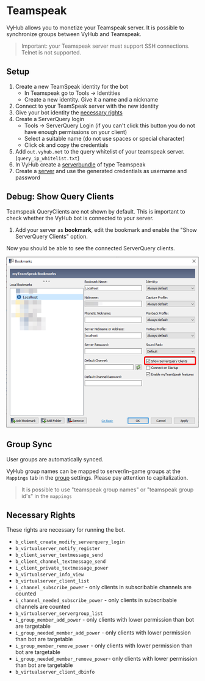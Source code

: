 # Teamspeak

VyHub allows you to monetize your Teamspeak server. It is possible to synchronize groups between VyHub and Teamspeak. 

>Important: your Teamspeak server must support SSH connections. Telnet is not supported.

## Setup

1. Create a new TeamSpeak identity for the bot
   - In Teamspeak go to Tools -> Identities
   - Create a new identity. Give it a name and a nickname
2. Connect to your TeamSpeak server with the new identity
3. Give your bot identity the [necessary rights](#necessary-rights)
4. Create a ServerQuery login
   - Tools -> ServerQuery Login (if you can't click this button you do not have enough permissions on your client)
   - Select a suitable name (do not use spaces or special character)
   - Click ok and copy the credentials
5. Add `out.vyhub.net` to the query whitelist of your teamspeak server. (`query_ip_whitelist.txt`)
6. In VyHub create a [serverbundle](../guide/server.md) of type Teamspeak
7. Create a [server](../guide/server.md) and use the generated credentials as username and password

## Debug: Show Query Clients

Teamspeak QueryClients are not shown by default. This is important to check whether the VyHub bot is connected to your server.

1. Add your server as **bookmark**, edit the bookmark and enable the "Show ServerQuery Clients" option.

Now you should be able to see the connected ServerQuery clients.

![Discord Role Permissions](../assets/game_integration_guide/teamspeak_edit_bookmark.png)



## Group Sync
User groups are automatically synced.

VyHub group names can be mapped to server/in-game groups at the `Mappings` tab in the [group](../guide/group.md) settings. Please pay attention to capitalization.  

> It is possible to use "teamspeak group names" or "teamspeak group id's" in the `mappings` 


## Necessary Rights
These rights are necessary for running the bot.

- `b_client_create_modify_serverquery_login`
- `b_virtualserver_notify_register`
- `b_client_server_textmessage_send`
- `b_client_channel_textmessage_send`
- `i_client_private_textmessage_power`
- `b_virtualserver_info_view`
- `b_virtualserver_client_list`
- `i_channel_subscribe_power` - only clients in subscribable channels are counted
- `i_channel_needed_subscribe_power` - only clients in subscribable channels are counted
- `b_virtualserver_servergroup_list`
- `i_group_member_add_power` - only clients with lower permission than bot are targetable
- `i_group_needed_member_add_power` - only clients with lower permission than bot are targetable
- `i_group_member_remove_power` - only clients with lower permission than bot are targetable
- `i_group_needed_member_remove_power`- only clients with lower permission than bot are targetable
- `b_virtualserver_client_dbinfo`
